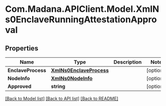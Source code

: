 
# Com.Madana.APIClient.Model.XmlNs0EnclaveRunningAttestationApproval

## Properties

Name | Type | Description | Notes
------------ | ------------- | ------------- | -------------
**EnclaveProcess** | [**XmlNs0EnclaveProcess**](XmlNs0EnclaveProcess.md) |  | [optional] 
**NodeInfo** | [**XmlNs0NodeInfo**](XmlNs0NodeInfo.md) |  | [optional] 
**Approved** | **string** |  | [optional] 

[[Back to Model list]](../README.md#documentation-for-models)
[[Back to API list]](../README.md#documentation-for-api-endpoints)
[[Back to README]](../README.md)

